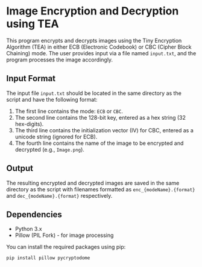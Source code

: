# Image Encryption and Decryption using TEA

This program encrypts and decrypts images using the Tiny Encryption Algorithm (TEA) in either ECB (Electronic Codebook) 
or CBC (Cipher Block Chaining) mode. The user provides input via a file named `input.txt`, and the program processes 
the image accordingly.

## Input Format

The input file `input.txt` should be located in the same directory as the script and have the following format:

1. The first line contains the mode: `ECB` or `CBC`.
2. The second line contains the 128-bit key, entered as a hex string (32 hex-digits).
3. The third line contains the initialization vector (IV) for CBC, entered as a unicode string (ignored for ECB).
4. The fourth line contains the name of the image to be encrypted and decrypted (e.g., `Image.png`).

## Output

The resulting encrypted and decrypted images are saved in the same directory as the script with filenames formatted as `enc_{modeName}.{format}` and `dec_{modeName}.{format}` respectively.

## Dependencies

- Python 3.x
- Pillow (PIL Fork) - for image processing

You can install the required packages using pip:

```bash
pip install pillow pycryptodome

